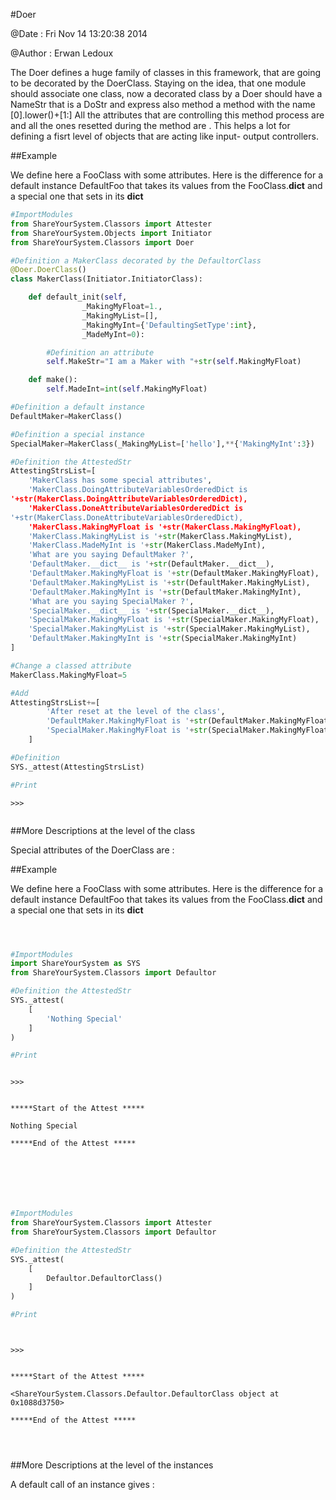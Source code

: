 
#Doer


@Date : Fri Nov 14 13:20:38 2014

@Author : Erwan Ledoux



The Doer defines a huge family of classes in this framework, that are going to
be decorated by the DoerClass. Staying on the idea, that one module should
associate one class, now a decorated class by a Doer should have a NameStr
that is a DoStr and express also method a method with the name
<DoStr>[0].lower()+<DoStr>[1:] All the attributes that are controlling
this method process are <DoingStr><MiddleStr><TypeStr> and all the ones
resetted during the method are <DoneStr><MiddleStr><TypeStr>. This
helps a lot for defining a fisrt level of objects that are acting like input-
output controllers.





<!---
FrozenIsBool True
-->

##Example

We define here a FooClass with some attributes. Here is the difference for a
default instance
DefaultFoo that takes its values from the FooClass.__dict__ and a special one
that sets in its __dict__

```python
#ImportModules
from ShareYourSystem.Classors import Attester
from ShareYourSystem.Objects import Initiator
from ShareYourSystem.Classors import Doer

#Definition a MakerClass decorated by the DefaultorClass
@Doer.DoerClass()
class MakerClass(Initiator.InitiatorClass):

    def default_init(self,
                _MakingMyFloat=1.,
                _MakingMyList=[],
                _MakingMyInt={'DefaultingSetType':int},
                _MadeMyInt=0):

        #Definition an attribute
        self.MakeStr="I am a Maker with "+str(self.MakingMyFloat)

    def make():
        self.MadeInt=int(self.MakingMyFloat)

#Definition a default instance
DefaultMaker=MakerClass()

#Definition a special instance
SpecialMaker=MakerClass(_MakingMyList=['hello'],**{'MakingMyInt':3})

#Definition the AttestedStr
AttestingStrsList=[
    'MakerClass has some special attributes',
    'MakerClass.DoingAttributeVariablesOrderedDict is
'+str(MakerClass.DoingAttributeVariablesOrderedDict),
    'MakerClass.DoneAttributeVariablesOrderedDict is
'+str(MakerClass.DoneAttributeVariablesOrderedDict),
    'MakerClass.MakingMyFloat is '+str(MakerClass.MakingMyFloat),
    'MakerClass.MakingMyList is '+str(MakerClass.MakingMyList),
    'MakerClass.MadeMyInt is '+str(MakerClass.MadeMyInt),
    'What are you saying DefaultMaker ?',
    'DefaultMaker.__dict__ is '+str(DefaultMaker.__dict__),
    'DefaultMaker.MakingMyFloat is '+str(DefaultMaker.MakingMyFloat),
    'DefaultMaker.MakingMyList is '+str(DefaultMaker.MakingMyList),
    'DefaultMaker.MakingMyInt is '+str(DefaultMaker.MakingMyInt),
    'What are you saying SpecialMaker ?',
    'SpecialMaker.__dict__ is '+str(SpecialMaker.__dict__),
    'SpecialMaker.MakingMyFloat is '+str(SpecialMaker.MakingMyFloat),
    'SpecialMaker.MakingMyList is '+str(SpecialMaker.MakingMyList),
    'DefaultMaker.MakingMyInt is '+str(SpecialMaker.MakingMyInt)
]

#Change a classed attribute
MakerClass.MakingMyFloat=5

#Add
AttestingStrsList+=[
        'After reset at the level of the class',
        'DefaultMaker.MakingMyFloat is '+str(DefaultMaker.MakingMyFloat),
        'SpecialMaker.MakingMyFloat is '+str(SpecialMaker.MakingMyFloat),
    ]

#Definition
SYS._attest(AttestingStrsList)

#Print


```


```console
>>>


```



<!--
FrozenIsBool False
-->

##More Descriptions at the level of the class

Special attributes of the DoerClass are :



<!---
FrozenIsBool True
-->

##Example

We define here a FooClass with some attributes. Here is the difference for a
default instance
DefaultFoo that takes its values from the FooClass.__dict__ and a special one
that sets in its __dict__

```python



#ImportModules
import ShareYourSystem as SYS
from ShareYourSystem.Classors import Defaultor

#Definition the AttestedStr
SYS._attest(
    [
        'Nothing Special'
    ]
)

#Print



```


```console
>>>


*****Start of the Attest *****

Nothing Special

*****End of the Attest *****




```


```python



#ImportModules
from ShareYourSystem.Classors import Attester
from ShareYourSystem.Classors import Defaultor

#Definition the AttestedStr
SYS._attest(
    [
        Defaultor.DefaultorClass()
    ]
)

#Print




```


```console
>>>


*****Start of the Attest *****

<ShareYourSystem.Classors.Defaultor.DefaultorClass object at 0x1088d3750>

*****End of the Attest *****




```



<!--
FrozenIsBool False
-->

##More Descriptions at the level of the instances

A default call of an instance gives :

